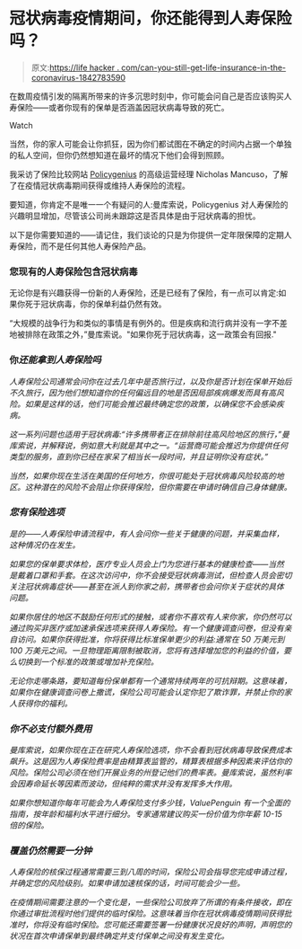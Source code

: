 # 冠状病毒疫情期间，你还能得到人寿保险吗？

> 原文:[https://life hacker . com/can-you-still-get-life-insurance-in-the-coronavirus-1842783590](https://lifehacker.com/can-you-still-get-life-insurance-during-the-coronavirus-1842783590)

在数周疫情引发的隔离所带来的许多沉思时刻中，你可能会问自己是否应该购买人寿保险——或者你现有的保单是否涵盖因冠状病毒导致的死亡。

Watch

当然，你的家人可能会让你抓狂，因为你们都试图在不确定的时间内占据一个单独的私人空间，但你仍然想知道在最坏的情况下他们会得到照顾。

我采访了保险比较网站 [Policygenius](https://www.policygenius.com/life-insurance/) 的高级运营经理 Nicholas Mancuso，了解了在疫情冠状病毒期间获得或维持人寿保险的流程。

要知道，你肯定不是唯一一个有疑问的人:曼库索说，Policygenius 对人寿保险的兴趣明显增加，尽管该公司尚未跟踪这是否具体是由于冠状病毒的担忧。

以下是你需要知道的——请记住，我们谈论的只是为你提供一定年限保障的定期人寿保险，而不是任何其他人寿保险产品。

### **您现有的人寿保险包含冠状病毒**

无论你是有兴趣获得一份新的人寿保险，还是已经有了保险，有一点可以肯定:如果你死于冠状病毒，你的保单利益仍然有效。

“大规模的战争行为和类似的事情是有例外的。但是疾病和流行病并没有一字不差地被排除在政策之外，”曼库索说。"如果你死于冠状病毒，这一政策会有回报."

### **你*还能拿到人寿保险吗***

*人寿保险公司通常会问你在过去几年中是否旅行过，以及你是否计划在保单开始后不久旅行，因为他们想知道你的任何偏远目的地是否因局部疾病爆发而具有高风险。如果是这样的话，他们可能会推迟最终确定您的政策，以确保您不会感染疾病。*

*这一系列问题也适用于冠状病毒:“许多携带者正在排除前往高风险地区的旅行，”曼库索说，并解释说，例如意大利就是其中之一。“运营商可能会推迟为你提供任何类型的服务，直到你已经在家呆了相当长一段时间，并且证明你没有症状。”*

*当然，如果你现在生活在美国的任何地方，你很可能处于冠状病毒风险较高的地区。这种潜在的风险不会阻止你获得保险，但你需要在申请时确信自己身体健康。*

### ***您有保险选项***

*是的——人寿保险申请流程中，有人会问你一些关于健康的问题，并采集血样，这种情况仍在发生。*

*如果您的保单要求体检，医疗专业人员会上门为您进行基本的健康检查——当然是戴着口罩和手套。在这次访问中，你不会接受冠状病毒测试，但检查人员会密切关注冠状病毒症状——甚至在派人到你家之前，携带者也会问你关于症状的具体问题。*

*如果你居住的地区不鼓励任何形式的接触，或者你不喜欢有人来你家，你仍然可以通过购买非医疗或加速承保选项来获得人寿保险。有一个健康调查问卷，但没有亲自访问。如果你获得批准，你将获得比标准保单更少的利益:通常在 50 万美元到 100 万美元之间。一旦物理距离限制被取消，您将有选择增加您的利益的价值，要么切换到一个标准的政策或增加补充保险。*

*无论你走哪条路，要知道每份保单都有一个通常持续两年的可抗辩期。这意味着，如果你在健康调查问卷上撒谎，保险公司可能会认定你犯了欺诈罪，并禁止你的家人获得你的福利。*

### ***你不必支付额外费用***

*曼库索说，如果你现在正在研究人寿保险选项，你不会看到冠状病毒导致保费成本飙升。这是因为人寿保险费率是由精算表监管的，精算表根据多种因素来评估你的风险。保险公司必须在他们开展业务的州登记他们的费率表。曼库索说，虽然利率会因寿命延长等因素而波动，但纯粹的需求并没有发挥多大作用。*

*如果你想知道你每年可能会为人寿保险支付多少钱，ValuePenguin 有一个全面的指南，按年龄和福利水平进行细分。专家通常建议购买一份价值为你年薪 10-15 倍的保险。*

### ***覆盖仍然需要一分钟***

*人寿保险的核保过程通常需要三到八周的时间，保险公司会指导您完成申请过程，并确定您的风险级别。如果申请加速核保的话，时间可能会少一些。* 

*在疫情期间需要注意的一个变化是，一些保险公司放弃了所谓的有条件接收，即在你通过审批流程时他们提供的临时保险。这意味着当你在冠状病毒疫情期间获得批准时，你将没有临时保险。您可能还需要签署一份健康状况良好的声明，声明您的状况在首次申请保单到最终确定并支付保单之间没有发生变化。*